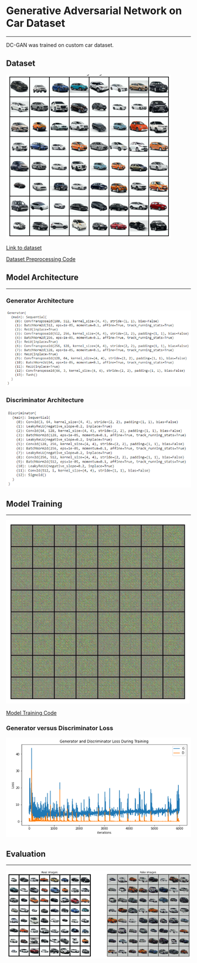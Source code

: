 # Generative Adversarial Network on Car Dataset
----

DC-GAN was trained on custom car dataset.

## Dataset

![](https://raw.githubusercontent.com/SVGS-EVA4/Phase2/master/S6-Generative_Adversarial_Networks/asset/dataset.PNG)

[Link to dataset](https://drive.google.com/file/d/1G5sKYPPYAteKzWn6fWsACtIF9W635Frx/view?usp=sharing)

[Dataset Preprocessing Code](https://github.com/SVGS-EVA4/Phase2/blob/master/S6-Generative_Adversarial_Networks/Preprocessing.ipynb)

## Model Architecture
---

### Generator Architecture

![](https://raw.githubusercontent.com/SVGS-EVA4/Phase2/master/S6-Generative_Adversarial_Networks/asset/gen_arch.PNG)

### Discriminator Architecture

![](https://raw.githubusercontent.com/SVGS-EVA4/Phase2/master/S6-Generative_Adversarial_Networks/asset/discrim_arch.PNG)


## Model Training
---

![](https://raw.githubusercontent.com/SVGS-EVA4/Phase2/master/S6-Generative_Adversarial_Networks/asset/train_gif.gif)

[Model Training Code](https://github.com/SVGS-EVA4/Phase2/blob/master/S6-Generative_Adversarial_Networks/CarDCGAN.ipynb)


### Generator versus Discriminator Loss

![](https://raw.githubusercontent.com/SVGS-EVA4/Phase2/master/S6-Generative_Adversarial_Networks/asset/gan_loss_graph.PNG)

## Evaluation
---

![](https://raw.githubusercontent.com/SVGS-EVA4/Phase2/master/S6-Generative_Adversarial_Networks/asset/real_vs_fake.PNG)
